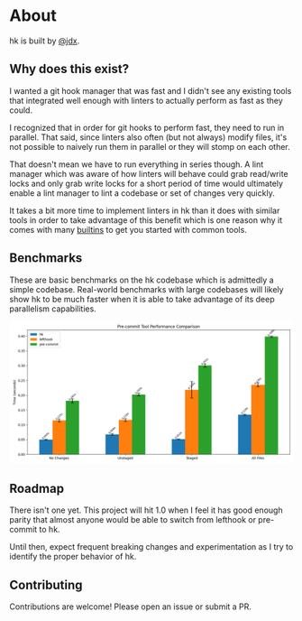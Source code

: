 # About

hk is built by [@jdx](https://github.com/jdx).

## Why does this exist?

I wanted a git hook manager that was fast and I didn't see any
existing tools that integrated well enough with linters to actually perform as
fast as they could.

I recognized that in order for git hooks to perform fast, they need to run in parallel. That said, since linters also often (but not always) modify files, it's
not possible to naively run them in parallel or they will stomp on each other.

That doesn't mean we have to run everything in series though. A lint manager which
was aware of how linters will behave could grab read/write locks and only grab
write locks for a short period of time would ultimately enable a lint manager to
lint a codebase or set of changes very quickly.

It takes a bit more time to implement linters in hk than it does with similar tools
in order to take advantage of this benefit which is one reason why it comes with
many [builtins](https://github.com/jdx/hk/tree/main/pkl/builtins) to get you started with common tools.

## Benchmarks

These are basic benchmarks on the hk codebase which is admittedly a simple codebase. Real-world benchmarks with large codebases will likely show hk to be
much faster when it is able to take advantage of its deep parallelism capabilities.

![benchmarks](./public/benchmark.png)

## Roadmap

There isn't one yet. This project will hit 1.0 when I feel it has good enough parity that almost anyone would be able to switch from lefthook or pre-commit to hk.

Until then, expect frequent breaking changes and experimentation as I try to identify the proper behavior of hk.

## Contributing

Contributions are welcome! Please open an issue or submit a PR.
